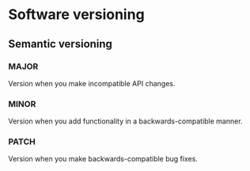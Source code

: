 # Software versioning

## Semantic versioning

### MAJOR
Version when you make incompatible API changes.

### MINOR
Version when you add functionality in a backwards-compatible manner.

### PATCH
Version when you make backwards-compatible bug fixes.